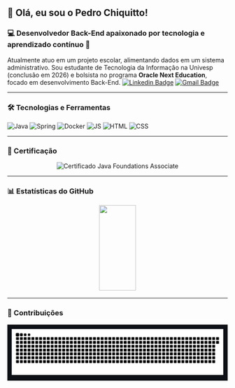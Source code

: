 ## 👋 Olá, eu sou o Pedro Chiquitto!

### 💻 Desenvolvedor Back-End apaixonado por tecnologia e aprendizado contínuo 🚀

Atualmente atuo em um projeto escolar, alimentando dados em um sistema administrativo. Sou estudante de Tecnologia da Informação na Univesp (conclusão em 2026) e bolsista no programa **Oracle Next Education**, focado em desenvolvimento Back-End.
[![Linkedin Badge](https://img.shields.io/badge/-LinkedIn-0077B5?style=flat-square&logo=Linkedin&logoColor=white&link=https://www.linkedin.com/in/pedro-chiquitto/)](https://www.linkedin.com/in/pedro-chiquitto/)
[![Gmail Badge](https://img.shields.io/badge/-pedro.h.chiquitto@gmail.com-D14836?style=flat-square&logo=Gmail&logoColor=white&link=mailto:pedro.h.chiquitto@gmail.com)](mailto:pedro.h.chiquitto@gmail.com)

---

### 🛠️ Tecnologias e Ferramentas

<div style="display: inline_block">
  <img align="center" alt="Java" height="30" width="40" src="https://cdn.jsdelivr.net/gh/devicons/devicon/icons/java/java-original.svg">
  <img align="center" alt="Spring" height="30" width="40" src="https://cdn.jsdelivr.net/gh/devicons/devicon/icons/spring/spring-original.svg">
  <img align="center" alt="Docker" height="30" width="40" src="https://cdn.jsdelivr.net/gh/devicons/devicon/icons/docker/docker-original.svg">
  <img align="center" alt="JS" height="30" width="40" src="https://cdn.jsdelivr.net/gh/devicons/devicon/icons/javascript/javascript-original.svg">
  <img align="center" alt="HTML" height="30" width="40" src="https://cdn.jsdelivr.net/gh/devicons/devicon/icons/html5/html5-original.svg">
  <img align="center" alt="CSS" height="30" width="40" src="https://cdn.jsdelivr.net/gh/devicons/devicon/icons/css3/css3-original.svg">
</div>

---

### 📜 Certificação

<p align="center">
  <img src="https://images.credly.com/size/340x340/images/aeada4ab-bd8f-4c3c-bf4a-a9f2f4e04dd2/02a_Java_Foundations_Associate.png" alt="Certificado Java Foundations Associate" width="200" />
</p>


---

### 📊 Estatísticas do GitHub

<div align="center">
  <img width="41%" height="195px" src="https://github-readme-stats.vercel.app/api/top-langs/?username=Pedro-Henrique-Chiquitto&layout=compact&hide_border=true&title_color=8f00ff&text_color=ffffff&bg_color=0d1117" />
</div>

---

### 🐍 Contribuições

<div style="background-color: #0d1117; padding: 10px;">
<picture>
  <source media="(prefers-color-scheme: dark)" srcset="https://raw.githubusercontent.com/Pedro-Henrique-Chiquitto/Pedro-Henrique-Chiquitto/output/github-contribution-grid-snake-dark.svg">
  <source media="(prefers-color-scheme: light)" srcset="https://raw.githubusercontent.com/Pedro-Henrique-Chiquitto/Pedro-Henrique-Chiquitto/output/github-contribution-grid-snake.svg">
  <img alt="github contribution grid snake animation" src="https://raw.githubusercontent.com/Pedro-Henrique-Chiquitto/Pedro-Henrique-Chiquitto/output/github-contribution-grid-snake.svg">
</picture>
</div>
